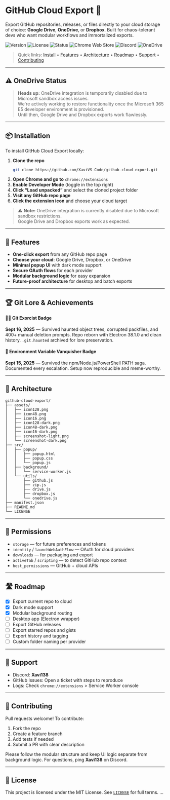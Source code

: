 # GitHub Cloud Export 🚀

Export GitHub repositories, releases, or files directly to your cloud storage of choice: **Google Drive**, **OneDrive**, or **Dropbox**. Built for chaos-tolerant devs who want modular workflows and immortalized exports.

![Version](https://img.shields.io/badge/version-1.0.0-blue)
![License](https://img.shields.io/badge/license-MIT-green)
![Status](https://img.shields.io/badge/status-Beta-orange)
![Chrome Web Store](https://img.shields.io/badge/Chrome%20Web%20Store-pending-lightgrey)
![Discord](https://img.shields.io/badge/support-Discord%3A%20Xavi138-5865F2)
![OneDrive](https://img.shields.io/badge/OneDrive-sandboxed%20%26%20sleeping-lightgrey)

> Quick links: [Install](#installation) • [Features](#-features) • [Architecture](#-architecture) • [Roadmap](#-roadmap) • [Support](#-support) • [Contributing](#-contributing)

---

## ⚠️ OneDrive Status

> **Heads up:** OneDrive integration is temporarily disabled due to Microsoft sandbox access issues.  
> We're actively working to restore functionality once the Microsoft 365 E5 developer environment is provisioned.  
> Until then, Google Drive and Dropbox exports work flawlessly.

---

## 📦 Installation

To install GitHub Cloud Export locally:

1. **Clone the repo**  
   ```bash
   git clone https://github.com/XaviVS-Code/github-cloud-export.git
   ```
2. **Open Chrome and go to** `chrome://extensions`
3. **Enable Developer Mode** (toggle in the top right)
4. **Click “Load unpacked”** and select the cloned project folder
5. **Visit any GitHub repo page**
6. **Click the extension icon** and choose your cloud target

> ⚠️ **Note:** OneDrive integration is currently disabled due to Microsoft sandbox restrictions.  
> Google Drive and Dropbox exports work as expected.

---

## 🔧 Features

- **One-click export** from any GitHub repo page  
- **Choose your cloud**: Google Drive, Dropbox, or OneDrive  
- **Minimal popup UI** with dark mode support  
- **Secure OAuth flows** for each provider  
- **Modular background logic** for easy expansion  
- **Future-proof architecture** for desktop and batch exports  

---

## 🏆 Git Lore & Achievements

#### 🧙‍♂️ Git Exorcist Badge  
**Sept 16, 2025** — Survived haunted object trees, corrupted packfiles, and 400+ manual deletion prompts. Repo reborn with Electron 38.1.0 and clean history. `.git.haunted` archived for lore preservation.

#### 🧩 Environment Variable Vanquisher Badge  
**Sept 15, 2025** — Survived the npm/Node.js/PowerShell PATH saga. Documented every escalation. Setup now reproducible and meme-worthy.

---

## 🧠 Architecture

```
github-cloud-export/
├── assets/
│   ├── icon128.png
│   ├── icon48.png
│   ├── icon16.png
│   ├── icon128-dark.png
│   ├── icon48-dark.png
│   ├── icon16-dark.png
│   ├── screenshot-light.png
│   └── screenshot-dark.png
├── src/
│   ├── popup/
│   │   ├── popup.html
│   │   ├── popup.css
│   │   └── popup.js
│   ├── background/
│   │   └── service-worker.js
│   └── utils/
│       ├── github.js
│       ├── zip.js
│       ├── drive.js
│       ├── dropbox.js
│       └── onedrive.js
├── manifest.json
├── README.md
└── LICENSE
```

---

## 🔐 Permissions

- `storage` — for future preferences and tokens  
- `identity` / `launchWebAuthFlow` — OAuth for cloud providers  
- `downloads` — for packaging and export  
- `activeTab` / `scripting` — to detect GitHub repo context  
- `host_permissions` — GitHub + cloud APIs

---

## 🛣️ Roadmap

- [x] Export current repo to cloud  
- [x] Dark mode support  
- [x] Modular background routing  
- [ ] Desktop app (Electron wrapper)  
- [ ] Export GitHub releases  
- [ ] Export starred repos and gists  
- [ ] Export history and tagging  
- [ ] Custom folder naming per provider

---

## 💬 Support

- Discord: **Xavi138**  
- GitHub Issues: Open a ticket with steps to reproduce  
- Logs: Check `chrome://extensions` > Service Worker console

---

## 🤝 Contributing

Pull requests welcome! To contribute:

1. Fork the repo  
2. Create a feature branch  
3. Add tests if needed  
4. Submit a PR with clear description

Please follow the modular structure and keep UI logic separate from background logic. For questions, ping **Xavi138** on Discord.

---

## 📜 License

This project is licensed under the MIT License. See [`LICENSE`](./LICENSE) for full terms.
...